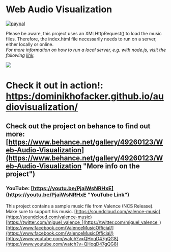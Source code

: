 # Web Audio Visualization

[![paypal](https://www.paypalobjects.com/en_US/i/btn/btn_donateCC_LG.gif)](https://www.paypal.com/cgi-bin/webscr?cmd=_s-xclick&hosted_button_id=W44KZGZL2LFLL)

Please be aware, this project uses an XMLHttpRequest() to load the music files. Therefore, the index.html file necessarily needs to run on a server, either locally or online.  
_For more information on how to run a local server, e.g. with node.js, visit the following [link](http://jasonwatmore.com/post/2016/06/22/nodejs-setup-simple-http-server-local-web-server)._

![](https://mir-cdn.behance.net/v1/rendition/project_modules/1400/eb591949260123.596f8b760ab20.png)

# Check it out in action!: [https:/dominikhofacker.github.io/audiovisualization/](https:/dominikhofacker.github.io/audiovisualization/) 

## Check out the project on behance to find out more: [https://www.behance.net/gallery/49260123/Web-Audio-Visualization](https://www.behance.net/gallery/49260123/Web-Audio-Visualization "More info on the project")

### YouTube: [https://youtu.be/PjaiWsNRHxE](https://youtu.be/PjaiWsNRHxE "YouTube Link")

This project contains a sample music file from Valence (NCS Release). Make sure to support his music.
[https://soundcloud.com/valence-music](https://soundcloud.com/valence-music)
[https://twitter.com/miguel_valence_](https://twitter.com/miguel_valence_)
[https://www.facebook.com/ValenceMusicOfficial/](https://www.facebook.com/ValenceMusicOfficial/)
[https://www.youtube.com/watch?v=QHoqD47gQG8](https://www.youtube.com/watch?v=QHoqD47gQG8)
